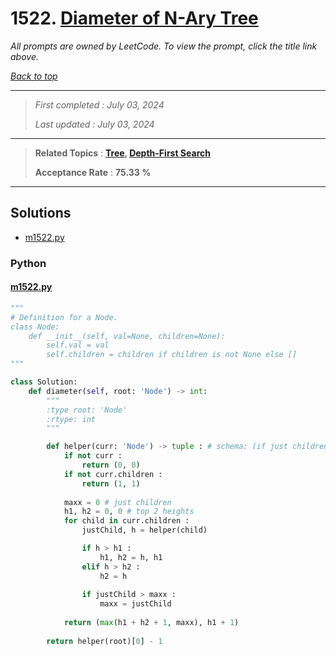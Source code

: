 # 1522. [Diameter of N-Ary Tree](<https://leetcode.com/problems/diameter-of-n-ary-tree>)

*All prompts are owned by LeetCode. To view the prompt, click the title link above.*

*[Back to top](<../README.md>)*

------

> *First completed : July 03, 2024*
>
> *Last updated : July 03, 2024*

------

> **Related Topics** : **[Tree](<by_topic/Tree.md>), [Depth-First Search](<by_topic/Depth-First Search.md>)**
>
> **Acceptance Rate** : **75.33 %**

------

## Solutions

- [m1522.py](<../my-submissions/m1522.py>)
### Python
#### [m1522.py](<../my-submissions/m1522.py>)
```Python
"""
# Definition for a Node.
class Node:
    def __init__(self, val=None, children=None):
        self.val = val
        self.children = children if children is not None else []
"""

class Solution:
    def diameter(self, root: 'Node') -> int:
        """
        :type root: 'Node'
        :rtype: int
        """

        def helper(curr: 'Node') -> tuple : # schema: (if just children, height)
            if not curr :
                return (0, 0)
            if not curr.children :
                return (1, 1)
            
            maxx = 0 # just children
            h1, h2 = 0, 0 # top 2 heights
            for child in curr.children :
                justChild, h = helper(child)

                if h > h1 :
                    h1, h2 = h, h1
                elif h > h2 :
                    h2 = h
                
                if justChild > maxx :
                    maxx = justChild
                
            return (max(h1 + h2 + 1, maxx), h1 + 1)
        
        return helper(root)[0] - 1
```

